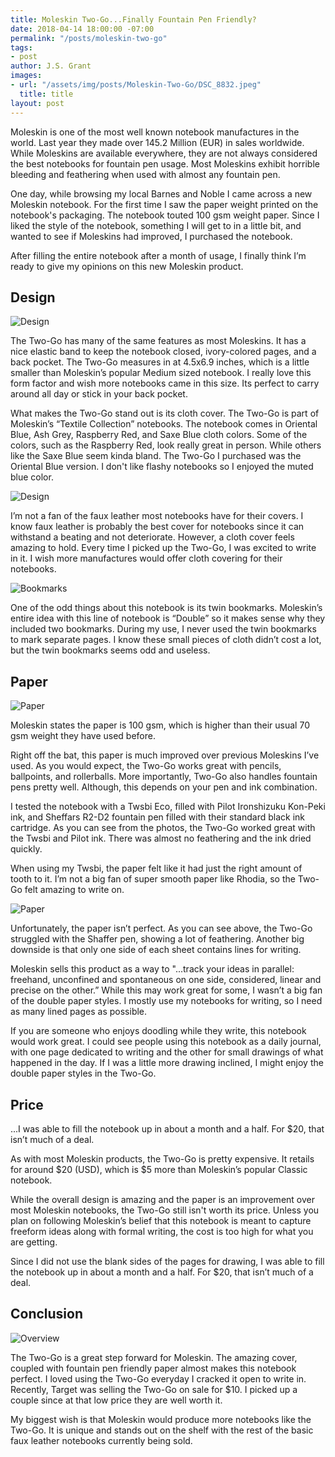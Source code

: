```yaml
---
title: Moleskin Two-Go...Finally Fountain Pen Friendly?
date: 2018-04-14 18:00:00 -07:00
permalink: "/posts/moleskin-two-go"
tags:
- post
author: J.S. Grant
images:
- url: "/assets/img/posts/Moleskin-Two-Go/DSC_8832.jpeg"
  title: title
layout: post
---
```


Moleskin is one of the most well known notebook manufactures in the world. Last year they made over 145.2 Million (EUR) in sales worldwide. While Moleskins are available everywhere, they are not always considered the best notebooks for fountain pen usage. Most Moleskins exhibit horrible bleeding and feathering when used with almost any fountain pen.

One day, while browsing my local Barnes and Noble I came across a new Moleskin notebook. For the first time I saw the paper weight printed on the notebook's packaging. The notebook touted 100 gsm weight paper. Since I liked the style of the notebook, something I will get to in a little bit, and wanted to see if Moleskins had improved, I purchased the notebook.

After filling the entire notebook after a month of usage, I finally think I’m ready to give my opinions on this new Moleskin product.

## Design

![Design](/assets/img/posts/Moleskin-Two-Go/DSC_8832.jpeg)

The Two-Go has many of the same features as most Moleskins. It has a nice elastic band to keep the notebook closed, ivory-colored pages, and a back pocket. The Two-Go measures in at 4.5x6.9 inches, which is a little smaller than Moleskin’s popular Medium sized notebook. I really love this form factor and wish more notebooks came in this size. Its perfect to carry around all day or stick in your back pocket.

What makes the Two-Go stand out is its cloth cover. The Two-Go is part of Moleskin’s “Textile Collection” notebooks. The notebook comes in Oriental Blue, Ash Grey, Raspberry Red, and Saxe Blue cloth colors. Some of the colors, such as the Raspberry Red, look really great in person. While others like the Saxe Blue seem kinda bland. The Two-Go I purchased was the Oriental Blue version. I don't like flashy notebooks so I enjoyed the muted blue color.

![Design](/assets/img/posts/Moleskin-Two-Go/DSC_8816.jpeg)

I’m not a fan of the faux leather most notebooks have for their covers. I know faux leather is probably the best cover for notebooks since it can withstand a beating and not deteriorate. However, a cloth cover feels amazing to hold. Every time I picked up the Two-Go, I was excited to write in it. I wish more manufactures would offer cloth covering for their notebooks.

![Bookmarks](/assets/img/posts/Moleskin-Two-Go/DSC_8826.jpeg)

One of the odd things about this notebook is its twin bookmarks. Moleskin’s entire idea with this line of notebook is “Double” so it makes sense why they included two bookmarks. During my use, I never used the twin bookmarks to mark separate pages. I know these small pieces of cloth didn’t cost a lot, but the twin bookmarks seems odd and useless.

## Paper

![Paper](/assets/img/posts/Moleskin-Two-Go/DSC_8823.jpeg)

Moleskin states the paper is 100 gsm, which is higher than their usual 70 gsm weight they have used before.

Right off the bat, this paper is much improved over previous Moleskins I’ve used.  As you would expect, the Two-Go works great with pencils, ballpoints, and rollerballs. More importantly, Two-Go also handles fountain pens pretty well. Although, this depends on your pen and ink combination.

I tested the notebook with a Twsbi Eco, filled with Pilot Ironshizuku Kon-Peki ink, and Sheffars R2-D2 fountain pen filled with their standard black ink cartridge. As you can see from the photos, the Two-Go worked great with the Twsbi and Pilot ink. There was almost no feathering and the ink dried quickly.

When using my Twsbi, the paper felt like it had just the right amount of tooth to it. I’m not a big fan of super smooth paper like Rhodia, so the Two-Go felt amazing to write on.

![Paper](/assets/img/posts/Moleskin-Two-Go/DSC_8820.jpeg)

Unfortunately, the paper isn’t perfect. As you can see above, the Two-Go struggled with the Shaffer pen, showing a lot of feathering. Another big downside is that only one side of each sheet contains lines for writing.

Moleskin sells this product as a way to "...track your ideas in parallel: freehand, unconfined and spontaneous on one side, considered, linear and precise on the other.” While this may work great for some, I wasn’t a big fan of the double paper styles. I mostly use my notebooks for writing, so I need as many lined pages as possible.

If you are someone who enjoys doodling while they write, this notebook would work great. I could see people using this notebook as a daily journal, with one page dedicated to writing and the other for small drawings of what happened in the day. If I was a little more drawing inclined, I might enjoy the double paper styles in the Two-Go.

## Price

<p class="pull-quote">...I was able to fill the notebook up in about a month and a half. For $20, that isn’t much of a deal.</p>
As with most Moleskin products, the Two-Go is pretty expensive. It retails for around $20 (USD), which is $5 more than Moleskin’s popular Classic notebook.

While the overall design is amazing and the paper is an improvement over most Moleskin notebooks, the Two-Go still isn't worth its price. Unless you plan on following Moleskin’s belief that this notebook is meant to capture freeform ideas along with formal writing, the cost is too high for what you are getting.

Since I did not use the blank sides of the pages for drawing, I was able to fill the notebook up in about a month and a half. For $20, that isn’t much of a deal.

## Conclusion

![Overview](/assets/img/posts/Moleskin-Two-Go/DSC_8816.jpeg)

The Two-Go is a great step forward for Moleskin. The amazing cover, coupled with fountain pen friendly paper almost makes this notebook perfect. I loved using the Two-Go everyday I cracked it open to write in. Recently, Target was selling the Two-Go on sale for $10. I picked up a couple since at that low price they are well worth it.

My biggest wish is that Moleskin would produce more notebooks like the Two-Go. It is unique and stands out on the shelf with the rest of the basic faux leather notebooks currently being sold.
